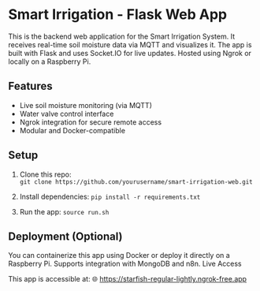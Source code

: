 # Smart Irrigation - Flask Web App

This is the backend web application for the Smart Irrigation System. It receives real-time soil moisture data via MQTT and visualizes it. The app is built with Flask and uses Socket.IO for live updates. Hosted using Ngrok or locally on a Raspberry Pi.

## Features

- Live soil moisture monitoring (via MQTT)
- Water valve control interface
- Ngrok integration for secure remote access
- Modular and Docker-compatible

## Setup

1. Clone this repo:  
   ```git clone https://github.com/yourusername/smart-irrigation-web.git```

2. Install dependencies:
   ```pip install -r requirements.txt```
3. Run the app:
   ```source run.sh```

## Deployment (Optional)

You can containerize this app using Docker or deploy it directly on a Raspberry Pi. Supports integration with MongoDB and n8n.
Live Access

This app is accessible at:
🌐 https://starfish-regular-lightly.ngrok-free.app
